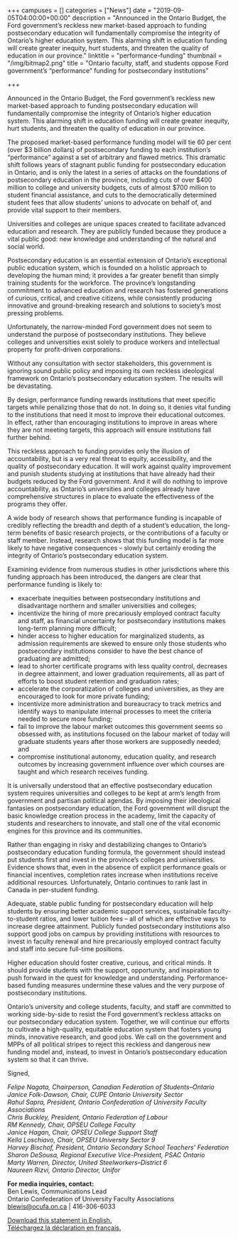 +++
campuses = []
categories = ["News"]
date = "2019-09-05T04:00:00+00:00"
description = "Announced in the Ontario Budget, the Ford government’s reckless new market-based approach to funding postsecondary education will fundamentally compromise the integrity of Ontario’s higher education system. This alarming shift in education funding will create greater inequity, hurt students, and threaten the quality of education in our province."
linktitle = "performance-funding"
thumbnail = "/img/bitmap2.png"
title = "Ontario faculty, staff, and students oppose Ford government’s “performance” funding for postsecondary institutions"

+++

Announced in the Ontario Budget, the Ford government’s reckless new market-based approach to funding postsecondary education will fundamentally compromise the integrity of Ontario’s higher education system. This alarming shift in education funding will create greater inequity, hurt students, and threaten the quality of education in our province.

The proposed market-based performance funding model will tie 60 per cent (over $3 billion dollars) of postsecondary funding to each institution’s “performance” against a set of arbitrary and flawed metrics. This dramatic shift follows years of stagnant public funding for postsecondary education in Ontario, and is only the latest in a series of attacks on the foundations of postsecondary education in the province, including cuts of over $400 million to college and university budgets, cuts of almost $700 million to student financial assistance, and cuts to the democratically determined student fees that allow students’ unions to advocate on behalf of, and provide vital support to their members.

Universities and colleges are unique spaces created to facilitate advanced education and research. They are publicly funded because they produce a vital public good: new knowledge and understanding of the natural and social world.

Postsecondary education is an essential extension of Ontario’s exceptional public education system, which is founded on a holistic approach to developing the human mind; it provides a far greater benefit than simply training students for the workforce. The province’s longstanding commitment to advanced education and research has fostered generations of curious, critical, and creative citizens, while consistently producing innovative and ground-breaking research and solutions to society’s most pressing problems.

Unfortunately, the narrow-minded Ford government does not seem to understand the purpose of postsecondary institutions. They believe colleges and universities exist solely to produce workers and intellectual property for profit-driven corporations.

Without any consultation with sector stakeholders, this government is ignoring sound public policy and imposing its own reckless ideological framework on Ontario’s postsecondary education system. The results will be devastating.

By design, performance funding rewards institutions that meet specific targets while penalizing those that do not. In doing so, it denies vital funding to the institutions that need it most to improve their educational outcomes. In effect, rather than encouraging institutions to improve in areas where they are not meeting targets, this approach will ensure institutions fall further behind.

This reckless approach to funding provides only the illusion of accountability, but is a very real threat to equity, accessibility, and the quality of postsecondary education. It will work against quality improvement and punish students studying at institutions that have already had their budgets reduced by the Ford government. And it will do nothing to improve accountability, as Ontario’s universities and colleges already have comprehensive structures in place to evaluate the effectiveness of the programs they offer.

A wide body of research shows that performance funding is incapable of credibly reflecting the breadth and depth of a student’s education, the long-term benefits of basic research projects, or the contributions of a faculty or staff member. Instead, research shows that this funding model is far more likely to have negative consequences – slowly but certainly eroding the integrity of Ontario’s postsecondary education system.

Examining evidence from numerous studies in other jurisdictions where this funding approach has been introduced, the dangers are clear that performance funding is likely to:

* exacerbate inequities between postsecondary institutions and disadvantage northern and smaller universities and colleges;
* incentivize the hiring of more precariously employed contract faculty and staff, as financial uncertainty for postsecondary institutions makes long-term planning more difficult;
* hinder access to higher education for marginalized students, as admission requirements are skewed to ensure only those students who postsecondary institutions consider to have the best chance of graduating are admitted;
* lead to shorter certificate programs with less quality control, decreases in degree attainment, and lower graduation requirements, all as part of efforts to boost student retention and graduation rates;
* accelerate the corporatization of colleges and universities, as they are encouraged to look for more private funding;
* incentivize more administration and bureaucracy to track metrics and identify ways to manipulate internal processes to meet the criteria needed to secure more funding;
* fail to improve the labour market outcomes this government seems so obsessed with, as institutions focused on the labour market of today will graduate students years after those workers are supposedly needed; and
* compromise institutional autonomy, education quality, and research outcomes by increasing government influence over which courses are taught and which research receives funding.

It is universally understood that an effective postsecondary education system requires universities and colleges to be kept at arm’s length from government and partisan political agendas. By imposing their ideological fantasies on postsecondary education, the Ford government will disrupt the basic knowledge creation process in the academy, limit the capacity of students and researchers to innovate, and stall one of the vital economic engines for this province and its communities.

Rather than engaging in risky and destabilizing changes to Ontario’s postsecondary education funding formula, the government should instead put students first and invest in the province’s colleges and universities. Evidence shows that, even in the absence of explicit performance goals or financial incentives, completion rates increase when institutions receive additional resources. Unfortunately, Ontario continues to rank last in Canada in per-student funding.

Adequate, stable public funding for postsecondary education will help students by ensuring better academic support services, sustainable faculty-to-student ratios, and lower tuition fees – all of which are effective ways to increase degree attainment. Publicly funded postsecondary institutions also support good jobs on campus by providing institutions with resources to invest in faculty renewal and hire precariously employed contract faculty and staff into secure full-time positions.

Higher education should foster creative, curious, and critical minds. It should provide students with the support, opportunity, and inspiration to push forward in the quest for knowledge and understanding. Performance-based funding measures undermine these values and the very purpose of postsecondary institutions.

Ontario’s university and college students, faculty, and staff are committed to working side-by-side to resist the Ford government’s reckless attacks on our postsecondary education system. Together, we will continue our efforts to cultivate a high-quality, equitable education system that fosters young minds, innovative research, and good jobs. We call on the government and MPPs of all political stripes to reject this reckless and dangerous new funding model and, instead, to invest in Ontario’s postsecondary education system so that it can thrive.

Signed,

_Felipe Nagata, Chairperson, Canadian Federation of Students–Ontario  
Janice Folk-Dawson, Chair, CUPE Ontario University Sector  
Rahul Sapra, President, Ontario Confederation of University Faculty Associations  
Chris Buckley, President, Ontario Federation of Labour  
RM Kennedy, Chair, OPSEU College Faculty  
Janice Hagan, Chair, OPSEU College Support Staff  
Kella Loschiavo, Chair, OPSEU University Sector 9  
Harvey Bischof, President, Ontario Secondary School Teachers’ Federation  
Sharon DeSousa, Regional Executive Vice-President, PSAC Ontario  
Marty Warren, Director, United Steelworkers–District 6  
Naureen Rizvi, Ontario Director, Unifor_

**For media inquiries, contact:**  
Ben Lewis, Communications Lead  
Ontario Confederation of University Faculty Associations  
blewis@ocufa.on.ca | 416-306-6033

[Download this statement in English.](https://ocufa.on.ca/assets/OUCC-Statement-on-performance-funding-EN.pdf)  
[Téléchargez la déclaration en français.](https://ocufa.on.ca/assets/OUCC-Statement-on-performance-funding-FR.pdf)

